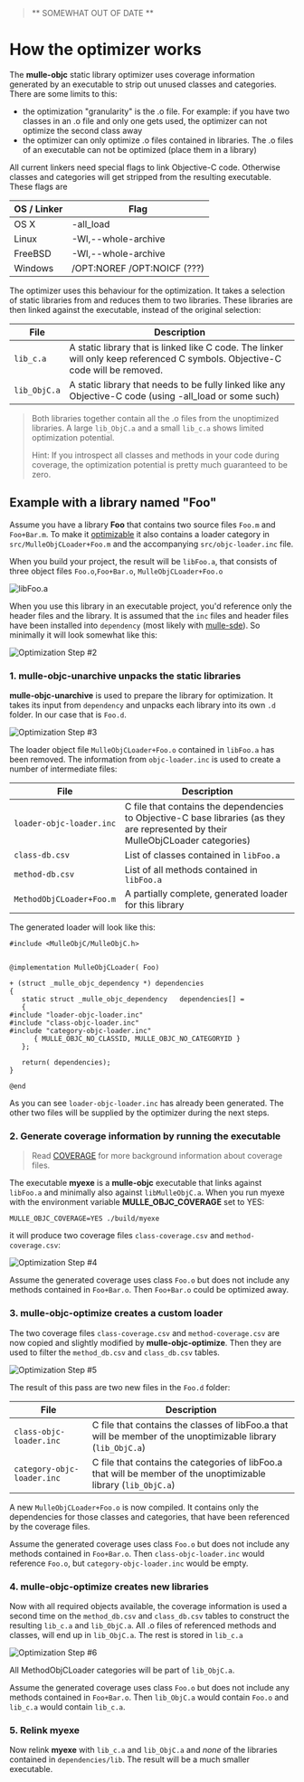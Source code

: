 > ** SOMEWHAT OUT OF DATE **

# How the optimizer works

The **mulle-objc** static library optimizer uses coverage information generated by an executable to strip out unused classes and categories. There are some limits to this:

* the optimization "granularity" is the .o file. For example: if you have two classes in an .o file and only one gets used, the optimizer can not optimize the second class away
* the optimizer can only optimize .o files contained in libraries. The .o files of an executable can not be optimized (place them in a library)

All current linkers need special flags to link Objective-C code. Otherwise classes and categories will get stripped from the resulting executable. These flags are

OS / Linker      | Flag
-----------------|-----------------------------
OS X             | -all_load
Linux            | -Wl,--whole-archive
FreeBSD          | -Wl,--whole-archive
Windows          | /OPT:NOREF /OPT:NOICF (???)


The optimizer uses this behaviour for the optimization. It takes a selection of static libraries from and reduces them to two libraries. These libraries are then linked against the executable, instead of the original selection:

File                        | Description
----------------------------|-----------------------------------
`lib_c.a`                   | A static library that is linked like C code. The linker will only keep referenced C symbols. Objective-C code will be removed.
`lib_ObjC.a`                | A static library that needs to be fully linked like any Objective-C code (using -all_load or some such)

> Both libraries together contain all the .o files from the unoptimized libraries.
> A large `lib_ObjC.a` and a small `lib_c.a` shows limited optimization potential.
>
> Hint: If you introspect all classes and methods in your code during coverage,
> the optimization potential is pretty much guaranteed to be zero.



## Example with a library named "Foo"

Assume you have a library **Foo** that contains two source files
`Foo.m` and `Foo+Bar.m`. To make it [optimizable](OPTIMIZABLE.md) it also contains a loader category in `src/MulleObjCLoader+Foo.m` and the accompanying `src/objc-loader.inc` file.

When you build your project, the result will be `libFoo.a`, that consists of three object files `Foo.o`,`Foo+Bar.o`, `MulleObjCLoader+Foo.o`

![libFoo.a](libfoo.svg)


When you use this library in an executable project, you'd reference only the header files  and the library. 
It is assumed that the `inc` files and header files have been installed into `dependency` (most likely with [mulle-sde](https://github.com/mulle-sde/mulle-sde)).  So minimally it will look somewhat like this:

![Optimization Step #2](opti_2b.svg)


### 1. mulle-objc-unarchive unpacks the static libraries

**mulle-objc-unarchive** is used to prepare the library for optimization. It takes its input from `dependency` and unpacks each library into its own `.d` folder. In our case that is `Foo.d`.

![Optimization Step #3](opti_3.svg)

The loader object file `MulleObjCLoader+Foo.o` contained in `libFoo.a` has been removed. 
The information from `objc-loader.inc` is used to create a number of intermediate files:


File                      | Description
--------------------------|-----------------------------------
`loader-objc-loader.inc`  | C file that contains the dependencies to Objective-C base libraries (as they are represented by their MulleObjCLoader categories)
`class-db.csv`            | List of classes contained in `libFoo.a`
`method-db.csv`           | List of all methods contained in `libFoo.a`
`MethodObjCLoader+Foo.m`  | A partially complete, generated loader for this library


The generated loader will look like this:

```
#include <MulleObjC/MulleObjC.h>


@implementation MulleObjCLoader( Foo)

+ (struct _mulle_objc_dependency *) dependencies
{
   static struct _mulle_objc_dependency   dependencies[] =
   {
#include "loader-objc-loader.inc"
#include "class-objc-loader.inc"
#include "category-objc-loader.inc"
      { MULLE_OBJC_NO_CLASSID, MULLE_OBJC_NO_CATEGORYID }
   };

   return( dependencies);
}

@end
```

As you can see `loader-objc-loader.inc` has already been generated. The other two files will be supplied by the optimizer during the next steps.

### 2. Generate coverage information by running the executable

> Read [COVERAGE](COVERAGE.md) for more background information about coverage files.

The executable **myexe** is a **mulle-objc** executable that links against `libFoo.a` and minimally also against `libMulleObjC.a`. When you run myexe with the environment variable **MULLE_OBJC_COVERAGE** set to YES:

```
MULLE_OBJC_COVERAGE=YES ./build/myexe
```

it will produce two coverage files `class-coverage.csv` and `method-coverage.csv`:

![Optimization Step #4](opti_4.svg)

Assume the generated coverage uses class `Foo.o` but does not include any methods contained in `Foo+Bar.o`. Then `Foo+Bar.o` could be optimized away.



### 3. mulle-objc-optimize creates a custom loader

The two coverage files `class-coverage.csv` and `method-coverage.csv` are now copied and slightly modified by  **mulle-objc-optimize**. Then they are used to filter the `method_db.csv` and `class_db.csv` tables.

![Optimization Step #5](opti_5.svg)

The result of this pass are two new files in the `Foo.d` folder:

File                        | Description
----------------------------|-----------------------------------
`class-objc-loader.inc`    | C file that contains the classes of libFoo.a that will be member of the unoptimizable library (`lib_ObjC.a`)
`category-objc-loader.inc` | C file that contains the categories of libFoo.a that will be member of the unoptimizable library (`lib_ObjC.a`)

A new `MulleObjCLoader+Foo.o` is now compiled. It contains only the dependencies for those classes and categories, that have been referenced by the coverage files.

Assume the generated coverage uses class `Foo.o` but does not include any methods contained in `Foo+Bar.o`. Then `class-objc-loader.inc` would reference `Foo.o`, but `category-objc-loader.inc` would be empty.

### 4. mulle-objc-optimize creates new libraries

Now with all required objects available, the coverage information is used a second time on the `method_db.csv` and `class_db.csv` tables to construct the resulting `lib_c.a` and `lib_ObjC.a`.  All .o files of referenced methods and classes, will end up in `lib_ObjC.a`. The rest is stored in `lib_c.a`

![Optimization Step #6](opti_6.svg)

All MethodObjCLoader categories will be part of `lib_ObjC.a`.

Assume the generated coverage uses class `Foo.o` but does not include any methods contained in `Foo+Bar.o`. Then `lib_ObjC.a` would contain `Foo.o` and `lib_c.a` would contain `lib_c.a`.


### 5. Relink myexe

Now relink **myexe** with `lib_c.a` and `lib_ObjC.a` and _none_ of the libraries contained in `dependencies/lib`. The result will be a much smaller executable.

<!-- obsolete
Executable projects created by **mulle-foundation-init** and **mulle-objc-init**
are already configured to use coverage optimization. Build them using
`mulle-build -DUSE_OBJC_COVERAGE=ON` and step 1,3,4,5 are taken care off for you.
You just need to provide the coverage information.
-> 



